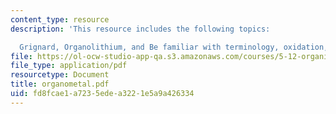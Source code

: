 ```yaml
---
content_type: resource
description: 'This resource includes the following topics:

  Grignard, Organolithium, and Be familiar with terminology, oxidation, and reduction.'
file: https://ol-ocw-studio-app-qa.s3.amazonaws.com/courses/5-12-organic-chemistry-i-spring-2005/fd8fcae1a7235edea3221e5a9a426334_organometal.pdf
file_type: application/pdf
resourcetype: Document
title: organometal.pdf
uid: fd8fcae1-a723-5ede-a322-1e5a9a426334
---
```

